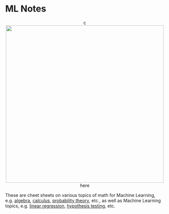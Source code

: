 # ML Notes

<p align="center">c
	<img width="500" img src="https://github.com/dsbc2020/ml_training/blob/master/media/machine-learning-books.jpg>
</p>

**Dr. Roysdon has posted several free machine learning and math notes to his repository.**  You can find them [here](https://github.com/pfroysdon/books)

These are cheet sheets on various topics of math for Machine Learning, e.g. [algebra](https://github.com/pfroysdon/books/blob/master/math_notes/Algebra.pdf), [calculus](https://github.com/pfroysdon/books/blob/master/math_notes/Calculus.pdf), [probability theory](https://github.com/pfroysdon/books/blob/master/math_notes/Probability_Theory.pdf), etc., as well as Machine Learning topics, e.g. [linear regression](https://github.com/pfroysdon/books/blob/master/math_notes/Linear_Regression.pdf), [hypothesis testing](https://pfroysdon/books/ml_training/blob/master/math_notes/Hypothesis_Testing.pdf), etc.
